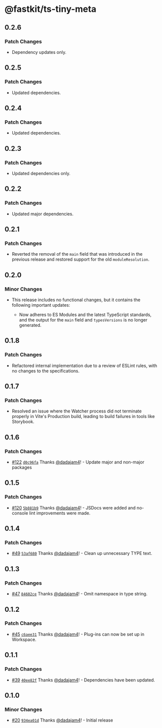 # @fastkit/ts-tiny-meta

## 0.2.6

### Patch Changes

- Dependency updates only.

## 0.2.5

### Patch Changes

- Updated dependencies.

## 0.2.4

### Patch Changes

- Updated dependencies.

## 0.2.3

### Patch Changes

- Updated dependencies only.

## 0.2.2

### Patch Changes

- Updated major dependencies.

## 0.2.1

### Patch Changes

- Reverted the removal of the `main` field that was introduced in the previous release and restored support for the old `moduleResolution`.

## 0.2.0

### Minor Changes

- This release includes no functional changes, but it contains the following important updates:

  - Now adheres to ES Modules and the latest TypeScript standards, and the output for the `main` field and `typesVersions` is no longer generated.

## 0.1.8

### Patch Changes

- Refactored internal implementation due to a review of ESLint rules, with no changes to the specifications.

## 0.1.7

### Patch Changes

- Resolved an issue where the Watcher process did not terminate properly in Vite's Production build, leading to build failures in tools like Storybook.

## 0.1.6

### Patch Changes

- [#122](https://github.com/dadajam4/fastkit/pull/122) [`d0c96fa`](https://github.com/dadajam4/fastkit/commit/d0c96faf96b6c91bcb8bc0b1ca9d22fc8ede303e) Thanks [@dadajam4](https://github.com/dadajam4)! - Update major and non-major packages

## 0.1.5

### Patch Changes

- [#120](https://github.com/dadajam4/fastkit/pull/120) [`5b881b9`](https://github.com/dadajam4/fastkit/commit/5b881b94ce1852c12cc3c8f6954564d5235cba4d) Thanks [@dadajam4](https://github.com/dadajam4)! - JSDocs were added and no-console lint improvements were made.

## 0.1.4

### Patch Changes

- [#49](https://github.com/dadajam4/fastkit/pull/49) [`53af680`](https://github.com/dadajam4/fastkit/commit/53af680b854d7f5f86c36f1ab51e43043f49eaa5) Thanks [@dadajam4](https://github.com/dadajam4)! - Clean up unnecessary TYPE text.

## 0.1.3

### Patch Changes

- [#47](https://github.com/dadajam4/fastkit/pull/47) [`84602ce`](https://github.com/dadajam4/fastkit/commit/84602ce0512c744d0e9e1e7a8f78acf383e03076) Thanks [@dadajam4](https://github.com/dadajam4)! - Omit namespace in type string.

## 0.1.2

### Patch Changes

- [#45](https://github.com/dadajam4/fastkit/pull/45) [`c6aee31`](https://github.com/dadajam4/fastkit/commit/c6aee31d3393bc07bdca5a08e04919e847932698) Thanks [@dadajam4](https://github.com/dadajam4)! - Plug-ins can now be set up in Workspace.

## 0.1.1

### Patch Changes

- [#39](https://github.com/dadajam4/fastkit/pull/39) [`40ee82f`](https://github.com/dadajam4/fastkit/commit/40ee82f4501b88e44ad9b67918df2237298493a0) Thanks [@dadajam4](https://github.com/dadajam4)! - Dependencies have been updated.

## 0.1.0

### Minor Changes

- [#20](https://github.com/dadajam4/fastkit/pull/20) [`934ea01d`](https://github.com/dadajam4/fastkit/commit/934ea01d72a19392a3b494d5308fa90cccb357ab) Thanks [@dadajam4](https://github.com/dadajam4)! - Initial release
